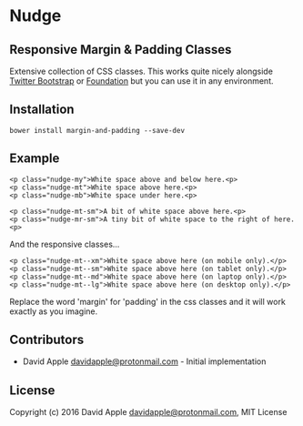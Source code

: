 # Nudge

## Responsive Margin & Padding Classes

Extensive collection of CSS classes. This works quite nicely alongside [Twitter Bootstrap](http://getbootstrap.com/) or [Foundation](http://foundation.zurb.com/) but you can use it in any environment.

## Installation

```
bower install margin-and-padding --save-dev
```

## Example

```
<p class="nudge-my">White space above and below here.<p>
<p class="nudge-mt">White space above here.<p>
<p class="nudge-mb">White space under here.<p>

<p class="nudge-mt-sm">A bit of white space above here.<p>
<p class="nudge-mr-sm">A tiny bit of white space to the right of here.<p>
```

And the responsive classes...

```
<p class="nudge-mt--xm">White space above here (on mobile only).</p>
<p class="nudge-mt--sm">White space above here (on tablet only).</p>
<p class="nudge-mt--md">White space above here (on laptop only).</p>
<p class="nudge-mt--lg">White space above here (on desktop only).</p>
```

Replace the word 'margin' for 'padding' in the css classes and it will work exactly as you imagine.

## Contributors

- David Apple <davidapple@protonmail.com> - Initial implementation

## License

Copyright (c) 2016 David Apple <davidapple@protonmail.com>, MIT License